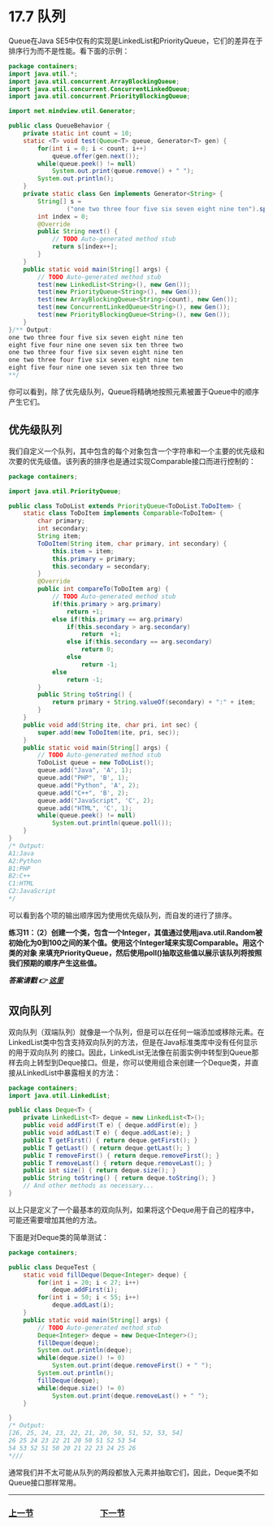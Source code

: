 # 17.7 队列
Queue在Java SE5中仅有的实现是LinkedList和PriorityQueue，它们的差异在于排序行为而不是性能。看下面的示例：
```java
package containers;
import java.util.*;  
import java.util.concurrent.ArrayBlockingQueue;  
import java.util.concurrent.ConcurrentLinkedQueue;  
import java.util.concurrent.PriorityBlockingQueue;  

import net.mindview.util.Generator;

public class QueueBehavior {  
    private static int count = 10;  
    static <T> void test(Queue<T> queue, Generator<T> gen) {  
    	for(int i = 0; i < count; i++)  
    		queue.offer(gen.next());  
    	while(queue.peek() != null)  
    	    System.out.print(queue.remove() + " ");  
    	System.out.println();  
    }  
    private static class Gen implements Generator<String> {  
    	String[] s =   
    			("one two three four five six seven eight nine ten").split(" ");  
    	int index = 0;  
    	@Override  
    	public String next() {  
    		// TODO Auto-generated method stub  
    		return s[index++];  
    	}  
    }  
	public static void main(String[] args) {  
		// TODO Auto-generated method stub  
		test(new LinkedList<String>(), new Gen());  
		test(new PriorityQueue<String>(), new Gen());  
		test(new ArrayBlockingQueue<String>(count), new Gen());  
		test(new ConcurrentLinkedQueue<String>(), new Gen());  
		test(new PriorityBlockingQueue<String>(), new Gen());  
	}  
}/** Output:
one two three four five six seven eight nine ten 
eight five four nine one seven six ten three two 
one two three four five six seven eight nine ten 
one two three four five six seven eight nine ten 
eight five four nine one seven six ten three two 
**/
```
你可以看到，除了优先级队列，Queue将精确地按照元素被置于Queue中的顺序产生它们。

## 优先级队列
我们自定义一个队列，其中包含的每个对象包含一个字符串和一个主要的优先级和次要的优先级值。该列表的排序也是通过实现Comparable接口而进行控制的：
```java
package containers;

import java.util.PriorityQueue;

public class ToDoList extends PriorityQueue<ToDoList.ToDoItem> {
    static class ToDoItem implements Comparable<ToDoItem> {
    	char primary;
    	int secondary;
    	String item;
    	ToDoItem(String item, char primary, int secondary) {
    		this.item = item;
    		this.primary = primary;
    		this.secondary = secondary;
    	}
		@Override
		public int compareTo(ToDoItem arg) {
			// TODO Auto-generated method stub
			if(this.primary > arg.primary)
				return +1;
			else if(this.primary == arg.primary)
				if(this.secondary > arg.secondary)
					return  +1;
				else if(this.secondary == arg.secondary)
					return 0;
				else
					return -1;
			else
     			return -1;
		}
		public String toString() {
			return primary + String.valueOf(secondary) + ":" + item;
		}
    }
    public void add(String ite, char pri, int sec) {
    	super.add(new ToDoItem(ite, pri, sec));
    }
	public static void main(String[] args) {
		// TODO Auto-generated method stub
        ToDoList queue = new ToDoList();
        queue.add("Java", 'A', 1);
        queue.add("PHP", 'B', 1);
        queue.add("Python", 'A', 2);
        queue.add("C++", 'B', 2);
        queue.add("JavaScript", 'C', 2);
        queue.add("HTML", 'C', 1);
        while(queue.peek() != null)
        	System.out.println(queue.poll());
	}
}
/* Output:
A1:Java
A2:Python
B1:PHP
B2:C++
C1:HTML
C2:JavaScript
*/
```
可以看到各个项的输出顺序因为使用优先级队列，而自发的进行了排序。

**练习11：（2）创建一个类，包含一个Integer，其值通过使用java.util.Random被初始化为0到100之间的某个值。使用这个Integer域来实现Comparable。用这个类的对象
来填充PriorityQueue，然后使用poll()抽取这些值以展示该队列将按照我们预期的顺序产生这些值。**

***答案请戳 :point_right: [这里](solutions/Ex11.md)***

## 双向队列
双向队列（双端队列）就像是一个队列，但是可以在任何一端添加或移除元素。在LinkedList类中包含支持双向队列的方法，但是在Java标准类库中没有任何显示的用于双向队列
的接口。因此，LinkedList无法像在前面实例中转型到Queue那样去向上转型到Deque接口。但是，你可以使用组合来创建一个Deque类，并直接从LinkedList中暴露相关的方法：

```java
package containers;
import java.util.LinkedList;

public class Deque<T> {
    private LinkedList<T> deque = new LinkedList<T>();
	public void addFirst(T e) { deque.addFirst(e); }
	public void addLast(T e) { deque.addLast(e); }
    public T getFirst() { return deque.getFirst(); }
    public T getLast() { return deque.getLast(); }
    public T removeFirst() { return deque.removeFirst(); }
    public T removeLast() { return deque.removeLast(); }
    public int size() { return deque.size(); }
    public String toString() { return deque.toString(); }
    // And other methods as necessary...
}
```
以上只是定义了一个最基本的双向队列，如果将这个Deque用于自己的程序中，可能还需要增加其他的方法。  

下面是对Deque类的简单测试：  
```java
package containers;

public class DequeTest {
    static void fillDeque(Deque<Integer> deque) {
    	for(int i = 20; i < 27; i++)
    		deque.addFirst(i);
    	for(int i = 50; i < 55; i++)
    		deque.addLast(i);
    }
	public static void main(String[] args) {
		// TODO Auto-generated method stub
        Deque<Integer> deque = new Deque<Integer>();
		fillDeque(deque);
		System.out.println(deque);
		while(deque.size() != 0)
			System.out.print(deque.removeFirst() + " ");
		System.out.println();
		fillDeque(deque);
		while(deque.size() != 0)
			System.out.print(deque.removeLast() + " ");
	}

}
/* Output:
[26, 25, 24, 23, 22, 21, 20, 50, 51, 52, 53, 54]
26 25 24 23 22 21 20 50 51 52 53 54 
54 53 52 51 50 20 21 22 23 24 25 26 
*///
```
通常我们并不太可能从队列的两段都放入元素并抽取它们，因此，Deque类不如Queue接口那样常用。

---
### [上一节](17.6_Set_and_Storage_sequence.md)　　　　　　　　[下一节](17.8_Understanding_Maps.md)

